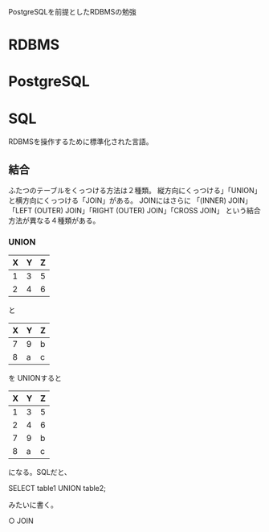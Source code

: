 
PostgreSQLを前提としたRDBMSの勉強

# RDBMS



# PostgreSQL



# SQL

RDBMSを操作するために標準化された言語。

## 結合
ふたつのテーブルをくっつける方法は２種類。
縦方向にくっつける」「UNION」と横方向にくっつける「JOIN」がある。
JOINにはさらに
「(INNER) JOIN」「LEFT (OUTER) JOIN」「RIGHT (OUTER) JOIN」「CROSS JOIN」
という結合方法が異なる４種類がある。

### UNION

|  X  |  Y  |  Z  |
| --- | --- | --- |
|  1  |  3  |  5  |
|  2  |  4  |  6  |

と

|  X  |  Y  |  Z  |
| --- | --- | --- |
|  7  |  9  |  b  |
|  8  |  a  |  c  |

を UNIONすると

|  X  |  Y  |  Z  |
| --- | --- | --- |
|  1  |  3  |  5  |
|  2  |  4  |  6  |
|  7  |  9  |  b  |
|  8  |  a  |  c  |

になる。SQLだと、

SELECT table1 UNION table2;

みたいに書く。

○ JOIN


